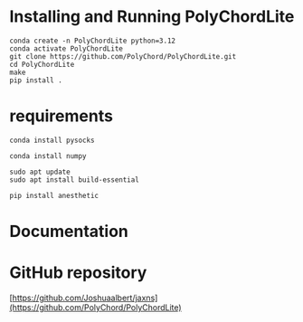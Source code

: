 # Installing and Running PolyChordLite
```
conda create -n PolyChordLite python=3.12
conda activate PolyChordLite
git clone https://github.com/PolyChord/PolyChordLite.git
cd PolyChordLite
make
pip install .
```


# requirements
```
conda install pysocks
```
```
conda install numpy
```
```
sudo apt update
sudo apt install build-essential
```
```
pip install anesthetic
```
# Documentation

# GitHub repository
[https://github.com/Joshuaalbert/jaxns](https://github.com/PolyChord/PolyChordLite)
